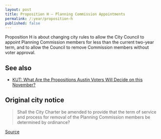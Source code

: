 ```yaml
---
layout: post
title: Proposition H – Planning Commission Appointments
permalink: /:year/proposition-h
published: false
---
```


Proposition H is about changing city rules to allow the City Council to appoint
Planning Commission members for less than the current two-year term, and to
allow the Council to remove Commission members without voter approval.

## See also

* [KUT: What Are the Propositions Austin Voters Will Decide on this November?](http://www.kut.org/post/what-are-propositions-austin-voters-will-decide-november-its-alphabet-soup)

## Original city notice

> Shall the City Charter be amended to provide that the term of service and
> process for removal of the Planning Commission members be determined by
> ordinance?

<p class="source"><a href="https://www.austintexas.gov/edims/document.cfm?id=307013">Source</a></p>
